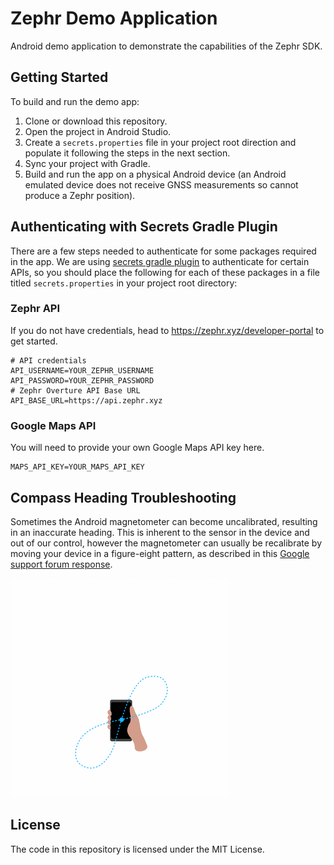 # Zephr Demo Application
Android demo application to demonstrate the capabilities of the Zephr SDK.

## Getting Started

To build and run the demo app:

 1. Clone or download this repository.
 2. Open the project in Android Studio.
 3. Create a `secrets.properties` file in your project root direction and populate it following the steps in the next section.
 4. Sync your project with Gradle.
 5. Build and run the app on a physical Android device (an Android emulated device does not receive GNSS measurements so cannot produce a Zephr position).

## Authenticating with Secrets Gradle Plugin
 There are a few steps needed to authenticate for some packages required in the app. We are using [secrets gradle plugin](https://github.com/google/secrets-gradle-plugin) to authenticate for certain APIs, so you should place the following for each of these packages in a file titled `secrets.properties` in your project root directory:

 ### Zephr API
 If you do not have credentials, head to https://zephr.xyz/developer-portal to get started.
 ```
 # API credentials
API_USERNAME=YOUR_ZEPHR_USERNAME
API_PASSWORD=YOUR_ZEPHR_PASSWORD
# Zephr Overture API Base URL
API_BASE_URL=https://api.zephr.xyz
 ```

 ### Google Maps API
 You will need to provide your own Google Maps API key here.
 ```
 MAPS_API_KEY=YOUR_MAPS_API_KEY
 ```


## Compass Heading Troubleshooting
Sometimes the Android magnetometer can become uncalibrated, resulting in an inaccurate heading. This is inherent to the sensor in the device and out of our control, however the magnetometer can usually be recalibrate by moving your device in a figure-eight pattern, as described in this [Google support forum response](https://support.google.com/maps/thread/5071162?hl=en&msgid=5100167).

![GIF of phone moving in a figure eight pattern](images/figure-eight.gif "Figure Eight Calibration Motion.")

## License
The code in this repository is licensed under the MIT License.